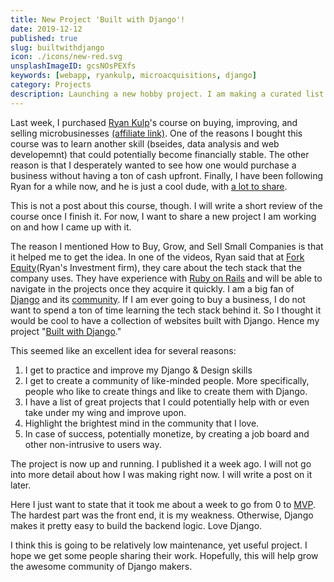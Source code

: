 ```yaml
---
title: New Project 'Built with Django'!
date: 2019-12-12
published: true
slug: builtwithdjango
icon: ./icons/new-red.svg
unsplashImageID: gcsNOsPEXfs
keywords: [webapp, ryankulp, microacquisitions, django]
category: Projects
description: Launching a new hobby project. I am making a curated list of products built with Django.
---
```


Last week, I purchased [Ryan Kulp](https://www.ryanckulp.com/)'s course on buying, improving, and selling microbusinesses [(affiliate link)](https://www.microacquisitions.com/how-to-buy-small-companies/8ayt5). One of the reasons I bought this course was to learn another skill (bseides, data analysis and web developemnt) that could potentially become financially stable. The other reason is that I desperately wanted to see how one would purchase a business without having a ton of cash upfront. Finally, I have been following Ryan for a while now, and he is just a cool dude, with [a lot to share](https://www.ryanckulp.com/projects/).

This is not a post about this course, though. I will write a short review of the course once I finish it. For now, I want to share a new project I am working on and how I came up with it.

The reason I mentioned How to Buy, Grow, and Sell Small Companies is that it helped me to get the idea. In one of the videos, Ryan said that at [Fork Equity](https://www.forkequity.com/)(Ryan's Investment firm), they care about the tech stack that the company uses. They have experience with [Ruby on Rails](https://rubyonrails.org/) and will be able to navigate in the projects once they acquire it quickly. I am a big fan of [Django](https://www.djangoproject.com/) and its [community](https://www.djangoproject.com/community/). If I am ever going to buy a business, I do not want to spend a ton of time learning the tech stack behind it. So I thought it would be cool to have a collection of websites built with Django. Hence my project "[Built with Django](https://builtwithdjango.com/)."

This seemed like an excellent idea for several reasons:
1. I get to practice and improve my Django & Design skills
2. I get to create a community of like-minded people. More specifically, people who like to create things and like to create them with Django.
3. I have a list of great projects that I could potentially help with or even take under my wing and improve upon.
4. Highlight the brightest mind in the community that I love.
5. In case of success, potentially monetize, by creating a job board and other non-intrusive to users way.

The project is now up and running. I published it a week ago. I will not go into more detail about how I was making right now. I will write a post on it later.

Here I just want to state that it took me about a week to go from 0 to [MVP](https://en.wikipedia.org/wiki/Minimum_viable_product). The hardest part was the front end, it is my weakness. Otherwise, Django makes it pretty easy to build the backend logic. Love Django.

I think this is going to be relatively low maintenance, yet useful project. I hope we get some people sharing their work. Hopefully, this will help grow the awesome community of Django makers.